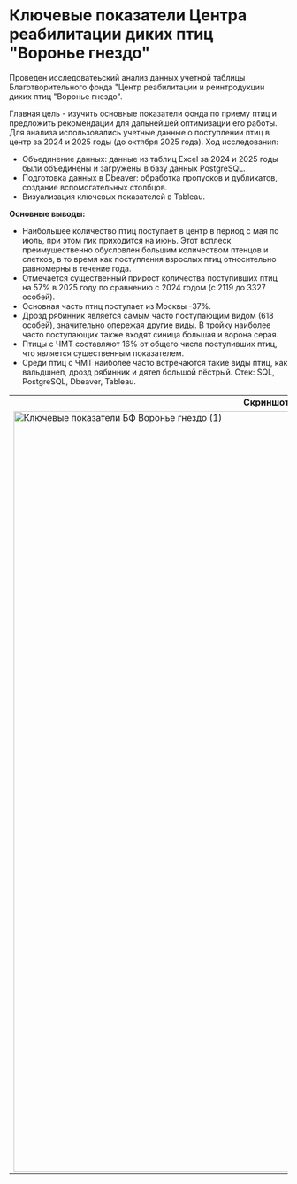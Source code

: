 # Ключевые показатели Центра реабилитации диких птиц "Воронье гнездо"
Проведен исследоватеьский анализ данных учетной таблицы Благотворительного фонда "Центр реабилитации и реинтродукции диких птиц "Воронье гнездо".

Главная цель - изучить основные показатели фонда по приему птиц и предложить рекомендации для дальнейшей оптимизации его работы.
Для анализа использовались учетные данные о поступлении птиц в центр за 2024 и 2025 годы (до октября 2025 года).
Ход исследования:
* Объединение данных: данные из таблиц Excel за 2024 и 2025 годы были объединены и загружены в базу данных PostgreSQL.
* Подготовка данных в Dbeaver: обработка пропусков и дубликатов, создание вспомогательных столбцов.
* Визуализация ключевых показателей в Tableau.

**Основные выводы:**
* Наибольшее количество птиц поступает в центр в период с мая по июль, при этом пик приходится на июнь. Этот всплеск преимущественно обусловлен большим количеством птенцов и слетков, в то время как поступления взрослых птиц относительно равномерны в течение года.
* Отмечается существенный прирост количества поступивших птиц на 57% в 2025 году по сравнению с 2024 годом (с 2119 до 3327 особей).
* Основная часть птиц поступает из Москвы -37%.
* Дрозд рябинник является самым часто поступающим видом (618 особей), значительно опережая другие виды. В тройку наиболее часто поступающих также входят синица большая и ворона серая.
* Птицы с ЧМТ составляют 16% от общего числа поступивших птиц, что является существенным показателем.
* Среди птиц с ЧМТ наиболее часто встречаются такие виды птиц, как вальдшнеп, дрозд рябинник и дятел большой пёстрый.
Стек: SQL, PostgreSQL, Dbeaver, Tableau.
<table>
  <tr>
    <td style="text-align: center;">
      <strong> Скриншот дашборда: Ключевые показатели Центра реабилитации диких птиц "Воронье гнездо" </strong>
    </td>
  </tr>
  <tr>
    <td>
      <img width="1624" height="1374" alt="Ключевые показатели БФ Воронье гнездо (1)" src="https://github.com/user-attachments/assets/c1605627-075e-4c4f-a27e-4cb2b11d7205" />
    </td>
  </tr>
</table>


